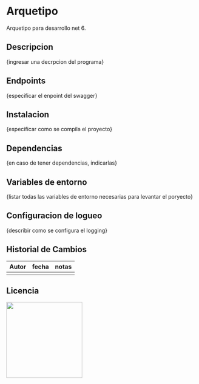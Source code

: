 # Arquetipo
Arquetipo para desarrollo net 6.
## Descripcion
{ingresar una decrpcion del programa}

## Endpoints
{especificar el enpoint del swagger}

## Instalacion
{especificar como se compila el proyecto}

## Dependencias
{en caso de tener dependencias, indicarlas}

## Variables de entorno
{listar todas las variables de entorno necesarias para levantar el poryecto}

## Configuracion de logueo
{describir como se configura el logging}

## Historial de Cambios
|Autor|fecha|notas|
|---|---|---|
|   |   |   |


## Licencia
<img src="https://vectorseek.com/wp-content/uploads/2023/10/Banco-Columbia-S.A.-Logo-Vector.svg-.png" width="200">
